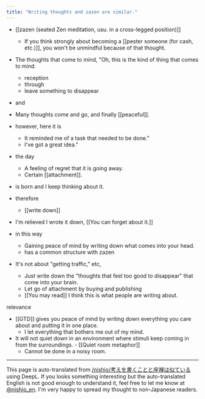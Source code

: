 ```yaml
---
title: "Writing thoughts and zazen are similar."
---
```


- [[zazen (seated Zen meditation, usu. in a cross-legged position)]]
    - If you think strongly about becoming a [[pester someone (for cash, etc.)]], you won't be unmindful because of that thought.
- The thoughts that come to mind, "Oh, this is the kind of thing that comes to mind.
    - reception
    - through
    - leave something to disappear
- and
- Many thoughts come and go, and finally [[peaceful]].

- however, here it is
    - It reminded me of a task that needed to be done."
    - I've got a great idea."
- the day
    - A feeling of regret that it is going away.
    - Certain [[attachment]].
- is born and I keep thinking about it.

- therefore
    - [[write down]]
- I'm relieved I wrote it down, [[You can forget about it.]]

- in this way
    - Gaining peace of mind by writing down what comes into your head.
    - has a common structure with zazen
- It's not about "getting traffic," etc,
    - Just write down the "thoughts that feel too good to disappear" that come into your brain.
    - Let go of attachment by buying and publishing
    - [[You may read]] I think this is what people are writing about.

relevance
- [[GTD]] gives you peace of mind by writing down everything you care about and putting it in one place.
    - I let everything that bothers me out of my mind.
- It will not quiet down in an environment where stimuli keep coming in from the surroundings.
        - [[Quiet room metaphor]]
    - Cannot be done in a noisy room.

---
This page is auto-translated from [/nishio/考えを書くことと座禅は似ている](https://scrapbox.io/nishio/考えを書くことと座禅は似ている) using DeepL. If you looks something interesting but the auto-translated English is not good enough to understand it, feel free to let me know at [@nishio_en](https://twitter.com/nishio_en). I'm very happy to spread my thought to non-Japanese readers.